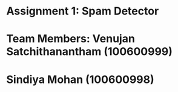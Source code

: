 # Assignment 1: Spam Detector 
# Team Members: Venujan Satchithanantham (100600999)
#                Sindiya Mohan (100600998)
